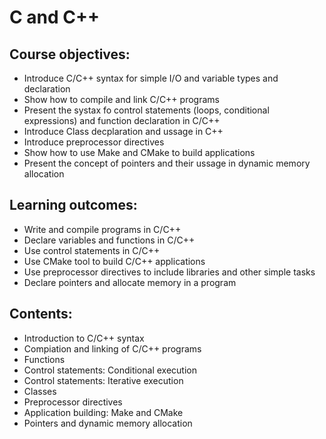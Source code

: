 # C and C++

## Course objectives:

- Introduce C/C++ syntax for simple I/O and variable types and declaration
- Show how to compile and link C/C++ programs
- Present the systax fo control statements (loops, conditional expressions) and function declaration in C/C++
- Introduce Class decplaration and ussage in C++
- Introduce preprocessor directives
- Show how to use Make and CMake to build applications
- Present the concept of pointers and their ussage in dynamic memory allocation

## Learning outcomes:

- Write and compile programs in C/C++
- Declare variables and functions in C/C++
- Use control statements in C/C++
- Use CMake tool to build C/C++ applications
- Use preprocessor directives to include libraries and other simple tasks
- Declare pointers and allocate memory in a program

## Contents:

- Introduction to C/C++ syntax
- Compiation and linking of C/C++ programs
- Functions
- Control statements: Conditional execution
- Control statements: Iterative execution
- Classes
- Preprocessor directives
- Application building: Make and CMake
- Pointers and dynamic memory allocation


